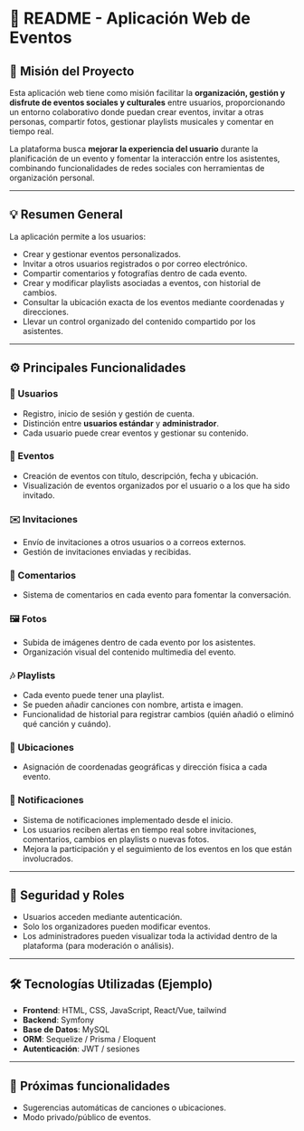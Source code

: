# 📜 README - Aplicación Web de Eventos

## 🌟 Misión del Proyecto

Esta aplicación web tiene como misión facilitar la **organización, gestión y disfrute de eventos sociales y culturales** entre usuarios, proporcionando un entorno colaborativo donde puedan crear eventos, invitar a otras personas, compartir fotos, gestionar playlists musicales y comentar en tiempo real.

La plataforma busca **mejorar la experiencia del usuario** durante la planificación de un evento y fomentar la interacción entre los asistentes, combinando funcionalidades de redes sociales con herramientas de organización personal.

---

## 💡 Resumen General

La aplicación permite a los usuarios:

- Crear y gestionar eventos personalizados.
- Invitar a otros usuarios registrados o por correo electrónico.
- Compartir comentarios y fotografías dentro de cada evento.
- Crear y modificar playlists asociadas a eventos, con historial de cambios.
- Consultar la ubicación exacta de los eventos mediante coordenadas y direcciones.
- Llevar un control organizado del contenido compartido por los asistentes.

---

## ⚙️ Principales Funcionalidades

### 👥 Usuarios

- Registro, inicio de sesión y gestión de cuenta.
- Distinción entre **usuarios estándar** y **administrador**.
- Cada usuario puede crear eventos y gestionar su contenido.

### 📅 Eventos

- Creación de eventos con título, descripción, fecha y ubicación.
- Visualización de eventos organizados por el usuario o a los que ha sido invitado.

### ✉️ Invitaciones

- Envío de invitaciones a otros usuarios o a correos externos.
- Gestión de invitaciones enviadas y recibidas.

### 💬 Comentarios

- Sistema de comentarios en cada evento para fomentar la conversación.

### 🖼️ Fotos

- Subida de imágenes dentro de cada evento por los asistentes.
- Organización visual del contenido multimedia del evento.

### 🎶 Playlists

- Cada evento puede tener una playlist.
- Se pueden añadir canciones con nombre, artista e imagen.
- Funcionalidad de historial para registrar cambios (quién añadió o eliminó qué canción y cuándo).

### 📍 Ubicaciones

- Asignación de coordenadas geográficas y dirección física a cada evento.

### 📢 Notificaciones

- Sistema de notificaciones implementado desde el inicio.
- Los usuarios reciben alertas en tiempo real sobre invitaciones, comentarios, cambios en playlists o nuevas fotos.
- Mejora la participación y el seguimiento de los eventos en los que están involucrados.

---

## 🔐 Seguridad y Roles

- Usuarios acceden mediante autenticación.
- Solo los organizadores pueden modificar eventos.
- Los administradores pueden visualizar toda la actividad dentro de la plataforma (para moderación o análisis).

---

## 🛠️ Tecnologías Utilizadas (Ejemplo)

- **Frontend**: HTML, CSS, JavaScript, React/Vue, tailwind
- **Backend**: Symfony
- **Base de Datos**: MySQL 
- **ORM**: Sequelize / Prisma / Eloquent
- **Autenticación**: JWT / sesiones

---

## 🚀 Próximas funcionalidades

- Sugerencias automáticas de canciones o ubicaciones.
- Modo privado/público de eventos.

